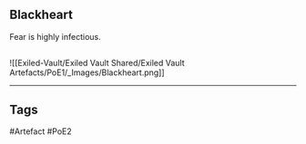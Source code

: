 ## Blackheart
Fear is highly infectious.
##
![[Exiled-Vault/Exiled Vault Shared/Exiled Vault Artefacts/PoE1/_Images/Blackheart.png]]

---
## Tags
#Artefact
#PoE2